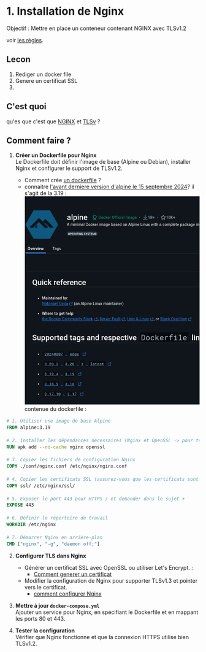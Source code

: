 # 1. Installation de Nginx

Objectif : Mettre en place un conteneur contenant NGINX avec TLSv1.2

voir [les règles](./../../concepts/regle_du_projet.md).

## Lecon

1. Rediger un docker file
2. Genere un certificat SSL 
3. 
## C'est quoi

qu'es que c'est que [NGINX](./../../concepts/documentation.md#nginx-et-tls) et [TLSv](./../../concepts/documentation.md#nginx-et-tls) ?

## Comment faire ?

1. **Créer un Dockerfile pour Nginx**  
   Le Dockerfile doit définir l'image de base (Alpine ou Debian), installer Nginx et configurer le support de TLSv1.2.

   - Comment crée [un dockerfile](./../../concepts/Dockerfile_info.md) ?
   - connaitre [l'avant derniere version d'alpine le 15 septembre 2024](https://hub.docker.com/_/alpine)? il s'agit de la 3.19 : ![les version d'alpine](./../../ilustration/alpine_version.png)
contenue du dockerfile :

```dockerfile
# 1. Utiliser une image de base Alpine
FROM alpine:3.19

# 2. Installer les dépendances nécessaires (Nginx et OpenSSL -> pour tsl)
RUN apk add --no-cache nginx openssl

# 3. Copier les fichiers de configuration Nginx
COPY ./conf/nginx.conf /etc/nginx/nginx.conf

# 4. Copier les certificats SSL (assurez-vous que les certificats sont présents dans le même répertoire que le Dockerfile)
COPY ssl/ /etc/nginx/ssl/

# 5. Exposer le port 443 pour HTTPS / et demander dans le sujet +
EXPOSE 443

# 6. Définir le répertoire de travail
WORKDIR /etc/nginx

# 7. Démarrer Nginx en arrière-plan
CMD ["nginx", "-g", "daemon off;"]
```

2. **Configurer TLS dans Nginx**
   - Générer un certificat SSL avec OpenSSL ou utiliser Let's Encrypt. :
     - [Comment generer un certificat](./../../concepts/generer_un_certificat_ssl.md)
   - Modifier la configuration de Nginx pour supporter TLSv1.3 et pointer vers le certificat.
     - [comment configurer Nginx](./../../concepts/configuration_de_nginx.md)

3. **Mettre à jour `docker-compose.yml`**  
   Ajouter un service pour Nginx, en spécifiant le Dockerfile et en mappant les ports 80 et 443.

4. **Tester la configuration**  
   Vérifier que Nginx fonctionne et que la connexion HTTPS utilise bien TLSv1.2.